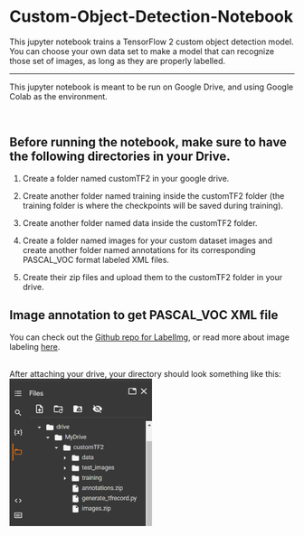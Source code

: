 # Custom-Object-Detection-Notebook
This jupyter notebook trains a TensorFlow 2 custom object detection model. You can choose your own data set to make a model that can recognize those set of images, as long as they are properly labelled.

---

This jupyter notebook is meant to be run on Google Drive, and using Google Colab as the environment.

<br>

## Before running the notebook, make sure to have the following directories in your  Drive. ##

1.  Create a folder named customTF2 in your google drive.

2. Create another folder named training inside the customTF2 folder (the training folder is where the checkpoints will be saved during training).

3. Create another folder named data inside the customTF2 folder.

4. Create a folder named images for your custom dataset images and create another folder named annotations for its corresponding PASCAL_VOC format labeled XML files.

5. Create their zip files and upload them to the customTF2 folder in your drive.





## Image annotation to get PASCAL_VOC XML file
You can check out the [Github repo for LabelImg](https://github.com/heartexlabs/labelImg), or read more about image labeling [here](https://viso.ai/computer-vision/labelimg-for-image-annotation/).

<br>
After attaching your drive, your directory should look something like this: 
<img src="assets/directory.png" class="center" alt="Astar_worst_mode" width="50%"> 